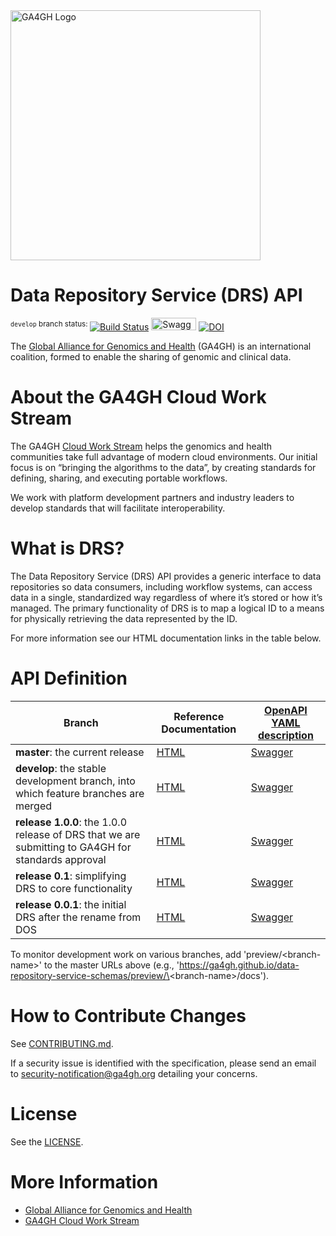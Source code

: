 <img src="https://www.ga4gh.org/wp-content/themes/ga4gh-theme/gfx/GA-logo-horizontal-tag-RGB.svg" alt="GA4GH Logo" style="width: 400px;"/>

# Data Repository Service (DRS) API

<sup>`develop` branch status: </sup>[![Build Status](https://travis-ci.org/ga4gh/data-repository-service-schemas.svg?branch=develop)](https://travis-ci.org/ga4gh/data-repository-service-schemas?branch=develop)
<a href="https://ga4gh.github.io/data-repository-service-schemas/preview/develop/swagger.yaml"><img src="http://online.swagger.io/validator?url=https://ga4gh.github.io/data-repository-service-schemas/preview/develop/swagger.yaml" alt="Swagger Validator" height="20em" width="72em"></A> [![DOI](https://zenodo.org/badge/DOI/10.5281/zenodo.1405753.svg)](https://doi.org/10.5281/zenodo.1405753)

<!--
[![Read the Docs badge](https://readthedocs.org/projects/data-repository-service/badge/)](https://data-repository-service.readthedocs.io/en/latest)
![PyPI - Python Version](https://img.shields.io/pypi/pyversions/ga4gh-drs-schemas.svg)-->


The [Global Alliance for Genomics and Health](http://genomicsandhealth.org/) (GA4GH) is an international coalition, formed to enable the sharing of genomic and clinical data.

# About the GA4GH Cloud Work Stream

The GA4GH [Cloud Work Stream](http://ga4gh.cloud) helps the genomics and health communities take full advantage of modern cloud environments.
Our initial focus is on “bringing the algorithms to the data”, by creating standards for defining, sharing, and executing portable workflows.

We work with platform development partners and industry leaders to develop standards that will facilitate interoperability.

# What is DRS?

The Data Repository Service (DRS) API provides a generic interface to data repositories so data consumers, including workflow systems, can access data in a single, standardized way regardless of where it’s stored or how it’s managed.
The primary functionality of DRS is to map a logical ID to a means for physically retrieving the data represented by the ID.

For more information see our HTML documentation links in the table below.

# API Definition

|  **Branch** | **Reference Documentation** | **[OpenAPI YAML description](openapi/data_repository_service.swagger.yaml)** |
| --- | --- | --- |
| **master**: the current release | [HTML](https://ga4gh.github.io/data-repository-service-schemas/docs/) | [Swagger](https://ga4gh.github.io/data-repository-service-schemas/swagger-ui/#/DataRepositoryService/) |
| **develop**: the stable development branch, into which feature branches are merged | [HTML](https://ga4gh.github.io/data-repository-service-schemas/preview/develop/docs/) | [Swagger](https://ga4gh.github.io/data-repository-service-schemas/preview/develop/swagger-ui/#/DataRepositoryService/) |
| **release 1.0.0**: the 1.0.0 release of DRS that we are submitting to GA4GH for standards approval | [HTML](https://ga4gh.github.io/data-repository-service-schemas/preview/release/drs-1.0.0/docs/) | [Swagger](https://ga4gh.github.io/data-repository-service-schemas/preview/release/drs-1.0.0/swagger-ui/#/DataRepositoryService/) |
| **release 0.1**: simplifying DRS to core functionality | [HTML](https://ga4gh.github.io/data-repository-service-schemas/preview/release/drs-0.1.0/docs/) | [Swagger](https://ga4gh.github.io/data-repository-service-schemas/preview/release/drs-0.1.0/swagger-ui/#/DataRepositoryService/) |
| **release 0.0.1**: the initial DRS after the rename from DOS | [HTML](https://ga4gh.github.io/data-repository-service-schemas/preview/release/0.0.1/docs/) | [Swagger](https://ga4gh.github.io/data-repository-service-schemas/preview/release/0.0.1/swagger-ui/#/DataRepositoryService/) |

To monitor development work on various branches, add 'preview/\<branch-name\>' to the master URLs above (e.g., 'https://ga4gh.github.io/data-repository-service-schemas/preview/\<branch-name\>/docs').

# How to Contribute Changes

See [CONTRIBUTING.md](CONTRIBUTING.md).

If a security issue is identified with the specification, please send an email to security-notification@ga4gh.org detailing your concerns.

# License

See the [LICENSE](LICENSE).

# More Information

* [Global Alliance for Genomics and Health](http://genomicsandhealth.org)
* [GA4GH Cloud Work Stream](http://ga4gh.cloud)
